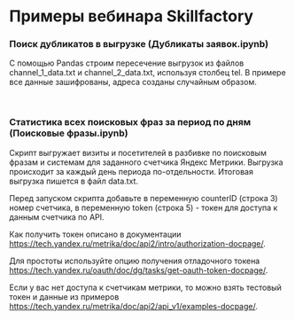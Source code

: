 # Примеры вебинара Skillfactory

### Поиск дубликатов в выгрузке (Дубликаты заявок.ipynb)
С помощью Pandas строим пересечение выгрузок из файлов channel_1_data.txt и channel_2_data.txt, используя столбец tel. В примере все данные зашифрованы, адреса созданы случайным образом.

<br />

### Статистика всех поисковых фраз за период по дням (Поисковые фразы.ipynb)
Скрипт выгружает визиты и посетителей в разбивке по поисковым фразам и системам для заданного счетчика Яндекс Метрики. Выгрузка происходит за каждый день периода по-отдельности. Итоговая выгрузка пишется в файл data.txt.

Перед запуском скрипта добавьте в переменную counterID (строка 3) номер счетчика, в переменную token (строка 5) - токен для доступа к данным счетчика по API. 

Как получить токен описано в документации https://tech.yandex.ru/metrika/doc/api2/intro/authorization-docpage/. 

Для простоты используйте опцию получения отладочного токена https://tech.yandex.ru/oauth/doc/dg/tasks/get-oauth-token-docpage/.

Если у вас нет доступа к счетчикам метрики, то можно взять тестовый токен и данные из примеров https://tech.yandex.ru/metrika/doc/api2/api_v1/examples-docpage/.